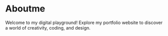# Aboutme
Welcome to my digital playground! Explore my portfolio website to discover a world of creativity, coding, and design. 
